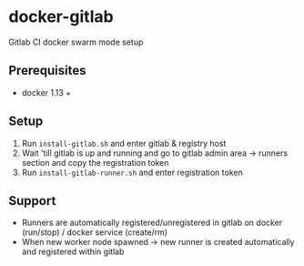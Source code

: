 # docker-gitlab
Gitlab CI docker swarm mode setup 

## Prerequisites 

* docker 1.13 +

## Setup

1. Run ``install-gitlab.sh`` and enter gitlab & registry host
2. Wait 'till gitlab is up and running and go to gitlab admin area -> runners section and copy the registration token
3. Run ``install-gitlab-runner.sh`` and enter registration token 

## Support

* Runners are automatically registered/unregistered in gitlab on docker (run/stop) / docker service (create/rm)
* When new worker node spawned -> new runner is created automatically and registered within gitlab
